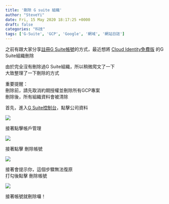 ```yaml
---
title: '刪除 G suite 組織'
author: "SteveYi"
date: Fri, 15 May 2020 18:17:25 +0000
draft: false
categories: "科技"
tags: ['G-Suite', 'GCP', 'Google', '網域', '網站日誌']
---
```


之前有跟大家分享[註冊G Suite帳號](https://blog.steveyi.net/register-gsuite/)的方式，最近想將 [Cloud Identity免費版](https://support.google.com/cloudidentity/answer/7319251?hl=zh-Hant) 的G Suite組織刪除

由於完全沒有刪除過G Suite組織，所以稍微爬文了一下  
大致整理了一下刪除的方式

重要提醒：  
刪除前，請先取消約期授權並刪除所有GCP專案  
刪除後，所有組織資料會被清除

首先，進入[G Suite控制台](https://admin.google.com)，點擊公司資料

![](https://static-a1.steveyi.net/media/blog/2020051515401915.png)

接著點擊帳戶管理

![](https://static-a1.steveyi.net/media/blog/2020051515404022.png)

接著點擊 刪除帳號

![](https://static-a1.steveyi.net/media/blog/2020051515411434.png)

接著會提示你，這個步驟無法復原  
打勾後點擊 刪除帳號

![](https://static-a1.steveyi.net/media/blog/2020051515413046.png)

接著帳號就刪除囉！
